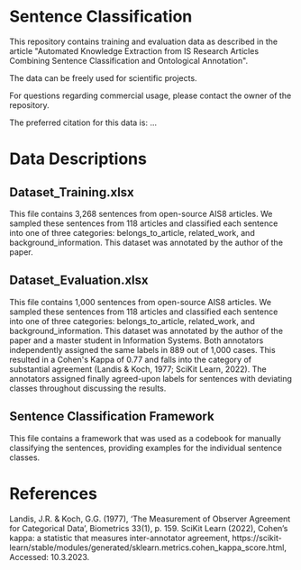 # Sentence Classification

This repository contains training and evaluation data as described in the article "Automated Knowledge Extraction from IS Research Articles Combining Sentence Classification and Ontological Annotation".

The data can be freely used for scientific projects.

For questions regarding commercial usage, please contact the owner of the repository.

The preferred citation for this data is: ...

# Data Descriptions

## Dataset_Training.xlsx
This file contains 3,268 sentences from open-source AIS8 articles. We sampled these sentences from 118 articles and classified each sentence into one of three categories: belongs_to_article, related_work, and background_information.
This dataset was annotated by the author of the paper.

## Dataset_Evaluation.xlsx
This file contains 1,000 sentences from open-source AIS8 articles. We sampled these sentences from 118 articles and classified each sentence into one of three categories: belongs_to_article, related_work, and background_information.
This dataset was annotated by the author of the paper and a master student in Information Systems. 
Both annotators independently assigned the same labels in 889 out of 1,000 cases. This resulted in a Cohen's Kappa of 0.77 and falls into the category of substantial agreement (Landis & Koch, 1977; SciKit Learn, 2022). The annotators assigned finally agreed-upon labels for sentences with deviating classes throughout discussing the results.

## Sentence Classification Framework
This file contains a framework that was used as a codebook for manually classifying the sentences, providing examples for the individual sentence classes.

# References
Landis, J.R. & Koch, G.G. (1977), ‘The Measurement of Observer Agreement for Categorical Data’, Biometrics 33(1), p. 159.
SciKit Learn (2022), Cohen’s kappa: a statistic that measures inter-annotator agreement, https://scikit-learn/stable/modules/generated/sklearn.metrics.cohen_kappa_score.html, Accessed: 10.3.2023.


